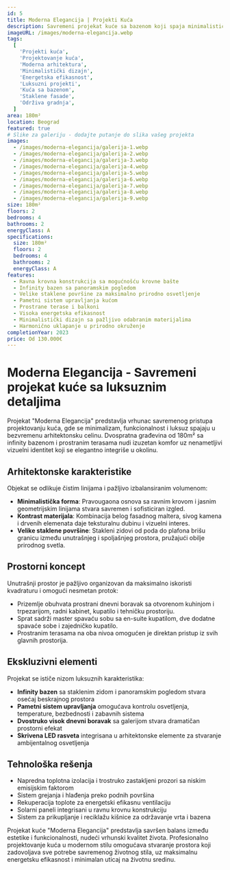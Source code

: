 ```yaml
---
id: 5
title: Moderna Elegancija | Projekti Kuća
description: Savremeni projekat kuće sa bazenom koji spaja minimalističku estetiku i vrhunski komfor. Profesionalno projektovanje kuća sa naglaskom na otvorene prostore, velike staklene površine i energetsku efikasnost. Idealno rešenje za moderan stil života koji traži luksuz, funkcionalnost i jedinstveni arhitektonski izraz.
imageURL: /images/moderna-elegancija.webp
tags:
  [
    'Projekti kuća',
    'Projektovanje kuća',
    'Moderna arhitektura',
    'Minimalistički dizajn',
    'Energetska efikasnost',
    'Luksuzni projekti',
    'Kuća sa bazenom',
    'Staklene fasade',
    'Održiva gradnja',
  ]
area: 180m²
location: Beograd
featured: true
# Slike za galeriju - dodajte putanje do slika vašeg projekta
images:
  - /images/moderna-elegancija/galerija-1.webp
  - /images/moderna-elegancija/galerija-2.webp
  - /images/moderna-elegancija/galerija-3.webp
  - /images/moderna-elegancija/galerija-4.webp
  - /images/moderna-elegancija/galerija-5.webp
  - /images/moderna-elegancija/galerija-6.webp
  - /images/moderna-elegancija/galerija-7.webp
  - /images/moderna-elegancija/galerija-8.webp
  - /images/moderna-elegancija/galerija-9.webp
size: 180m²
floors: 2
bedrooms: 4
bathrooms: 2
energyClass: A
specifications:
  size: 180m²
  floors: 2
  bedrooms: 4
  bathrooms: 2
  energyClass: A
features:
  - Ravna krovna konstrukcija sa mogućnošću krovne bašte
  - Infinity bazen sa panoramskim pogledom
  - Velike staklene površine za maksimalno prirodno osvetljenje
  - Pametni sistem upravljanja kućom
  - Prostrane terase i balkoni
  - Visoka energetska efikasnost
  - Minimalistički dizajn sa pažljivo odabranim materijalima
  - Harmonično uklapanje u prirodno okruženje
completionYear: 2023
price: Od 130.000€
---
```


# Moderna Elegancija - Savremeni projekat kuće sa luksuznim detaljima

Projekat "Moderna Elegancija" predstavlja vrhunac savremenog pristupa projektovanju kuća, gde se minimalizam, funkcionalnost i luksuz spajaju u bezvremenu arhitektonsku celinu. Dvospratna građevina od 180m² sa infinity bazenom i prostranim terasama nudi izuzetan komfor uz nenametljivi vizuelni identitet koji se elegantno integriše u okolinu.

## Arhitektonske karakteristike

Objekat se odlikuje čistim linijama i pažljivo izbalansiranim volumenom:

- **Minimalistička forma**: Pravougaona osnova sa ravnim krovom i jasnim geometrijskim linijama stvara savremen i sofisticiran izgled.
- **Kontrast materijala**: Kombinacija belog fasadnog maltera, sivog kamena i drvenih elemenata daje teksturalnu dubinu i vizuelni interes.
- **Velike staklene površine**: Stakleni zidovi od poda do plafona brišu granicu između unutrašnjeg i spoljašnjeg prostora, pružajući obilje prirodnog svetla.

## Prostorni koncept

Unutrašnji prostor je pažljivo organizovan da maksimalno iskoristi kvadraturu i omogući nesmetan protok:

- Prizemlje obuhvata prostrani dnevni boravak sa otvorenom kuhinjom i trpezarijom, radni kabinet, kupatilo i tehničku prostoriju.
- Sprat sadrži master spavaću sobu sa en-suite kupatilom, dve dodatne spavaće sobe i zajedničko kupatilo.
- Prostranim terasama na oba nivoa omogućen je direktan pristup iz svih glavnih prostorija.

## Ekskluzivni elementi

Projekat se ističe nizom luksuznih karakteristika:

- **Infinity bazen** sa staklenim zidom i panoramskim pogledom stvara osećaj beskrajnog prostora
- **Pametni sistem upravljanja** omogućava kontrolu osvetljenja, temperature, bezbednosti i zabavnih sistema
- **Dvostruko visok dnevni boravak** sa galerijom stvara dramatičan prostorni efekat
- **Skrivena LED rasveta** integrisana u arhitektonske elemente za stvaranje ambijentalnog osvetljenja

## Tehnološka rešenja

- Napredna toplotna izolacija i trostruko zastakljeni prozori sa niskim emisijskim faktorom
- Sistem grejanja i hlađenja preko podnih površina
- Rekuperacija toplote za energetski efikasnu ventilaciju
- Solarni paneli integrisani u ravnu krovnu konstrukciju
- Sistem za prikupljanje i reciklažu kišnice za održavanje vrta i bazena

Projekat kuće "Moderna Elegancija" predstavlja savršen balans između estetike i funkcionalnosti, nudeći vrhunski kvalitet života. Profesionalno projektovanje kuća u modernom stilu omogućava stvaranje prostora koji zadovoljava sve potrebe savremenog životnog stila, uz maksimalnu energetsku efikasnost i minimalan uticaj na životnu sredinu.
